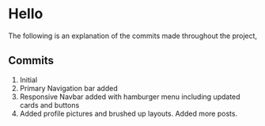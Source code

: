 # Hello
The following is an explanation of the commits made throughout the project,

## Commits

 

 1. Initial
 2. Primary Navigation bar added
 3. Responsive Navbar added with hamburger menu including updated cards and buttons
 4. Added profile pictures and brushed up layouts. Added more posts. 
